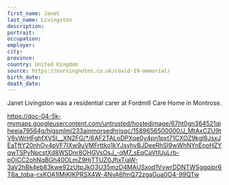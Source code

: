 ```yaml
---
first_name: Janet
last_name: Livingston
description: 
portrait: 
occupation: 
employer: 
city: 
province: 
country: United Kingdom
source: https://nursingnotes.co.uk/covid-19-memorial/
birth_date: 
death_date: 
---
```


Janet Livingston was a residential carer at Fordmill Care Home in Montrose.

https://doc-04-5k-mymaps.googleusercontent.com/untrusted/hostedimage/67ht0gn364521qiheeia79564g/hjgsmlmi233ainmorsedhrisqc/1589656500000/J_MtAxCZU9tV6vWrHFghfXVSI__XN2FG/*/6AF2TALoDPXqe0y4pn1pxt71CXOZ9kgI8JsxJEaTftY20nhOy4pVF7IXw9uVMFrttko1kYJsyhvBJDeeRhSI9wWhNYnEnoHZYqwTSPyNpcstXd8WSDnr8OHGVsOsJ_-qM7_sEqCaVtlUuLrb-pOjCC2ohNqBGh40OLmZ9HjTTUZ0JfjxTiaW-3aV2hBk4eb83kwe92zUtpJkO3U35mzD4MAUSxod1VvwrDDNTWSggqjpr6T8a_tqba-cxKOA1IMjKIKPRSX4W-4NvA6fmQ72zgaGua0O4-99QTw